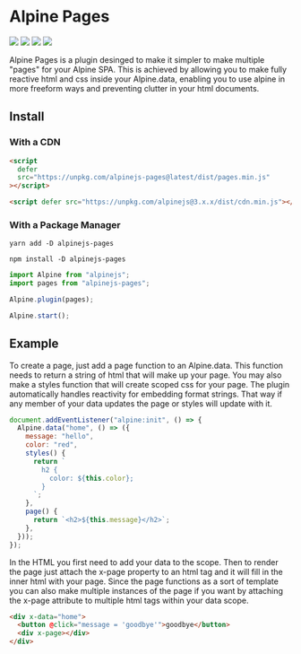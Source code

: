 # Alpine Pages

![](https://img.shields.io/bundlephobia/min/alpinejs-pages)
![](https://img.shields.io/npm/v/alpinejs-pages)
![](https://img.shields.io/npm/dt/alpinejs-pages)
![](https://img.shields.io/github/license/BanceDev/alpine-pages)

Alpine Pages is a plugin desinged to make it simpler to make multiple "pages" for your Alpine SPA. This is achieved by allowing you to make fully reactive html and css inside your Alpine.data, enabling you to use alpine in more freeform ways and preventing clutter in your html documents.

## Install

### With a CDN

```html
<script
  defer
  src="https://unpkg.com/alpinejs-pages@latest/dist/pages.min.js"
></script>

<script defer src="https://unpkg.com/alpinejs@3.x.x/dist/cdn.min.js"></script>
```

### With a Package Manager

```shell
yarn add -D alpinejs-pages

npm install -D alpinejs-pages
```

```js
import Alpine from "alpinejs";
import pages from "alpinejs-pages";

Alpine.plugin(pages);

Alpine.start();
```

## Example

To create a page, just add a page function to an Alpine.data. This function needs to return a string of html that will make up your page. You may also make a styles function that will create scoped css for your page. The plugin automatically handles reactivity for embedding format strings. That way if any member of your data updates the page or styles will update with it.

```js
document.addEventListener("alpine:init", () => {
  Alpine.data("home", () => ({
    message: "hello",
    color: "red",
    styles() {
      return `
        h2 {
          color: ${this.color};
        }
      `;
    },
    page() {
      return `<h2>${this.message}</h2>`;
    },
  }));
});
```

In the HTML you first need to add your data to the scope. Then to render the page just attach the x-page property to an html tag and it will fill in the inner html with your page. Since the page functions as a sort of template you can also make multiple instances of the page if you want by attaching the x-page attribute to multiple html tags within your data scope.

```html
<div x-data="home">
  <button @click="message = 'goodbye'">goodbye</button>
  <div x-page></div>
</div>
```
